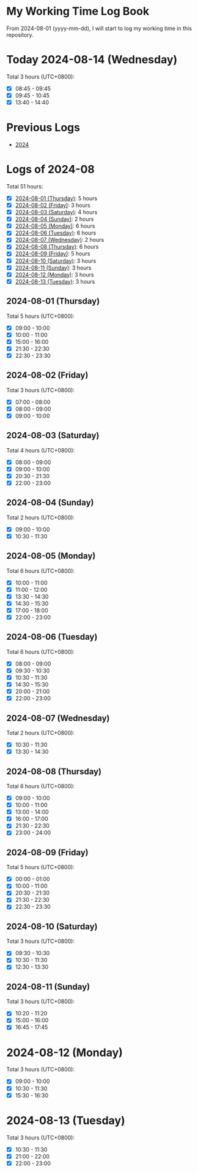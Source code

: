 # My Working Time Log Book

From 2024-08-01 (yyyy-mm-dd), I will start to log my working time in this repository.

# Today 2024-08-14 (Wednesday)

Total 3 hours (UTC+0800):
- [x] 08:45 - 09:45
- [x] 09:45 - 10:45
- [x] 13:40 - 14:40

# Previous Logs

- [2024](./2024/2024.md)

# Logs of 2024-08

Total 51 hours:
- [x] [2024-08-01 (Thursday)](#2024-08-01-thursday): 5 hours
- [x] [2024-08-02 (Friday)](#2024-08-02-friday): 3 hours
- [x] [2024-08-03 (Saturday)](#2024-08-03-saturday): 4 hours
- [x] [2024-08-04 (Sunday)](#2024-08-04-sunday): 2 hours
- [x] [2024-08-05 (Monday)](#2024-08-05-monday): 6 hours
- [x] [2024-08-06 (Tuesday)](#2024-08-06-tuesday): 6 hours
- [x] [2024-08-07 (Wednesday)](#2024-08-07-wednesday): 2 hours
- [x] [2024-08-08 (Thursday)](#2024-08-08-thursday): 6 hours
- [x] [2024-08-09 (Friday)](#2024-08-09-friday): 5 hours
- [x] [2024-08-10 (Saturday)](#2024-08-10-saturday): 3 hours
- [x] [2024-08-11 (Sunday)](#2024-08-11-sunday): 3 hours
- [x] [2024-08-12 (Monday)](#2024-08-12-monday): 3 hours
- [x] [2024-08-13 (Tuesday)](#2024-08-13-tuesday): 3 hours

## 2024-08-01 (Thursday)

Total 5 hours (UTC+0800):
- [x] 09:00 - 10:00
- [x] 10:00 - 11:00
- [x] 15:00 - 16:00
- [x] 21:30 - 22:30
- [x] 22:30 - 23:30

## 2024-08-02 (Friday)

Total 3 hours (UTC+0800):
- [x] 07:00 - 08:00
- [x] 08:00 - 09:00
- [x] 09:00 - 10:00

## 2024-08-03 (Saturday)

Total 4 hours (UTC+0800):
- [x] 08:00 - 09:00
- [x] 09:00 - 10:00
- [x] 20:30 - 21:30
- [x] 22:00 - 23:00

## 2024-08-04 (Sunday)

Total 2 hours (UTC+0800):
- [x] 09:00 - 10:00
- [x] 10:30 - 11:30

## 2024-08-05 (Monday)

Total 6 hours (UTC+0800):
- [x] 10:00 - 11:00
- [x] 11:00 - 12:00
- [x] 13:30 - 14:30
- [x] 14:30 - 15:30
- [x] 17:00 - 18:00
- [x] 22:00 - 23:00

## 2024-08-06 (Tuesday)

Total 6 hours (UTC+0800):
- [x] 08:00 - 09:00
- [x] 09:30 - 10:30
- [x] 10:30 - 11:30
- [x] 14:30 - 15:30
- [x] 20:00 - 21:00
- [x] 22:00 - 23:00

## 2024-08-07 (Wednesday)

Total 2 hours (UTC+0800):
- [x] 10:30 - 11:30
- [x] 13:30 - 14:30

## 2024-08-08 (Thursday)

Total 6 hours (UTC+0800):
- [x] 09:00 - 10:00
- [x] 10:00 - 11:00
- [x] 13:00 - 14:00
- [x] 16:00 - 17:00
- [x] 21:30 - 22:30
- [x] 23:00 - 24:00

## 2024-08-09 (Friday)

Total 5 hours (UTC+0800):
- [x] 00:00 - 01:00
- [x] 10:00 - 11:00
- [x] 20:30 - 21:30
- [x] 21:30 - 22:30
- [x] 22:30 - 23:30

## 2024-08-10 (Saturday)

Total 3 hours (UTC+0800):
- [x] 09:30 - 10:30
- [x] 10:30 - 11:30
- [x] 12:30 - 13:30

## 2024-08-11 (Sunday)

Total 3 hours (UTC+0800):
- [x] 10:20 - 11:20
- [x] 15:00 - 16:00
- [x] 16:45 - 17:45

# 2024-08-12 (Monday)

Total 3 hours (UTC+0800):
- [x] 09:00 - 10:00
- [x] 10:30 - 11:30
- [x] 15:30 - 16:30

# 2024-08-13 (Tuesday)

Total 3 hours (UTC+0800):
- [x] 10:30 - 11:30
- [x] 21:00 - 22:00
- [x] 22:00 - 23:00
